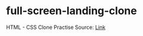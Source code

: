 # full-screen-landing-clone
HTML - CSS Clone Practise
Source: [Link](https://www.geeksforgeeks.org/top-10-projects-for-beginners-to-practice-html-and-css-skills/)
